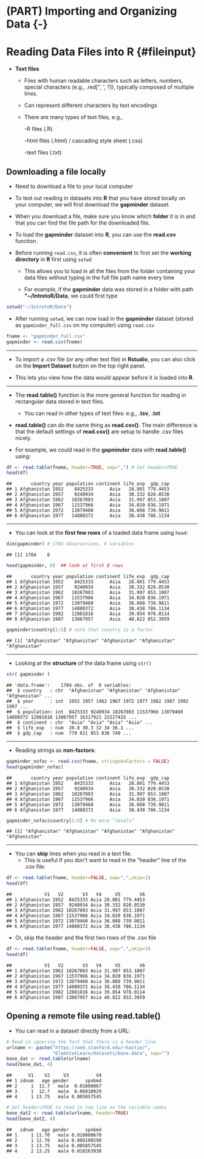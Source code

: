 # (PART) Importing and Organizing Data {-}

# Reading Data Files into R {#fileinput}

* **Text files**

  + Files with human readable characters such as letters, numbers, special characters (e.g., .red[", ', ?]), typically composed of multiple lines.
  
  + Can represent different characters by text encodings 
  
  + There are many types of text files, e.g.,
      
      -R files (.R)
      
      -html files (.html) / cascading style sheet (.css)
      
      -text files (.txt)
    

## Downloading a file locally

* Need to download a file to your local computer

* To test out reading in datasets into **R** that you have stored locally on your computer, we will first download the **gapminder** dataset.

* When you download a file, make sure you know
which **folder** it is in and that you can find the file path for the downloaded file.
   

* To load the **gapminder** dataset into **R**, you can use the **read.csv** function.

* Before running `read.csv`, it is often **convenient** to first set the **working directory** in **R** first using `setwd`
   + This allows you to load in all the files from the folder containing your data files without typing in the full file path name every time
   
   + For example, if the **gapminder** data was stored in a folder with path **"~/IntrotoR/Data**, we could first type

```r
setwd("~/IntrotoR/Data")
```

* After running `setwd`, we can now load in the **gapminder** dataset (stored as `gapminder_full.csv` on my computer) using `read.csv`

```r
fname <- "gapminder_full.csv"
gapminder <- read.csv(fname)
```



---


* To import a .csv file (or any other text file) in **Rstudio**, you can also click on the **Import Dataset** button on the top right panel.

* This lets you view how the data would appear before it is loaded into **R**.

---


* The **read.table()** function is the more general function 
for reading in rectangular data stored in text files.
   + You can read in other types of text files: e.g., **.tsv**, **.txt**

* **read.table()** can do the same thing as **read.csv()**. The main difference is that the default settings of **read.csv()** are setup to handle .csv files nicely.

* For example, we could read in the **gapminder** data with **read.table()** using:

```r
df <- read.table(fname, header=TRUE, sep=",") # Set header=TRUE
head(df)
```

```
##       country year population continent life_exp  gdp_cap
## 1 Afghanistan 1952    8425333      Asia   28.801 779.4453
## 2 Afghanistan 1957    9240934      Asia   30.332 820.8530
## 3 Afghanistan 1962   10267083      Asia   31.997 853.1007
## 4 Afghanistan 1967   11537966      Asia   34.020 836.1971
## 5 Afghanistan 1972   13079460      Asia   36.088 739.9811
## 6 Afghanistan 1977   14880372      Asia   38.438 786.1134
```

---

* You can look at the **first few rows** of a loaded data frame using `head`:


```r
dim(gapminder) # 1704 observations, 6 variables
```

```
## [1] 1704    6
```

```r
head(gapminder, 8)  ## look at first 8 rows
```

```
##       country year population continent life_exp  gdp_cap
## 1 Afghanistan 1952    8425333      Asia   28.801 779.4453
## 2 Afghanistan 1957    9240934      Asia   30.332 820.8530
## 3 Afghanistan 1962   10267083      Asia   31.997 853.1007
## 4 Afghanistan 1967   11537966      Asia   34.020 836.1971
## 5 Afghanistan 1972   13079460      Asia   36.088 739.9811
## 6 Afghanistan 1977   14880372      Asia   38.438 786.1134
## 7 Afghanistan 1982   12881816      Asia   39.854 978.0114
## 8 Afghanistan 1987   13867957      Asia   40.822 852.3959
```

```r
gapminder$country[1:5] # note that country is a factor
```

```
## [1] "Afghanistan" "Afghanistan" "Afghanistan" "Afghanistan" "Afghanistan"
```

---

* Looking at the **structure** of the data frame using `str()`


```r
str( gapminder )
```

```
## 'data.frame':	1704 obs. of  6 variables:
##  $ country   : chr  "Afghanistan" "Afghanistan" "Afghanistan" "Afghanistan" ...
##  $ year      : int  1952 1957 1962 1967 1972 1977 1982 1987 1992 1997 ...
##  $ population: int  8425333 9240934 10267083 11537966 13079460 14880372 12881816 13867957 16317921 22227415 ...
##  $ continent : chr  "Asia" "Asia" "Asia" "Asia" ...
##  $ life_exp  : num  28.8 30.3 32 34 36.1 ...
##  $ gdp_cap   : num  779 821 853 836 740 ...
```

---

* Reading strings as **non-factors**: 


```r
gapminder_nofac <- read.csv(fname, stringsAsFactors = FALSE) 
head(gapminder_nofac)
```

```
##       country year population continent life_exp  gdp_cap
## 1 Afghanistan 1952    8425333      Asia   28.801 779.4453
## 2 Afghanistan 1957    9240934      Asia   30.332 820.8530
## 3 Afghanistan 1962   10267083      Asia   31.997 853.1007
## 4 Afghanistan 1967   11537966      Asia   34.020 836.1971
## 5 Afghanistan 1972   13079460      Asia   36.088 739.9811
## 6 Afghanistan 1977   14880372      Asia   38.438 786.1134
```

```r
gapminder_nofac$country[1:5] # No more "levels"
```

```
## [1] "Afghanistan" "Afghanistan" "Afghanistan" "Afghanistan" "Afghanistan"
```

---

* You can **skip** lines when you read in a text file.
    + This is useful if you don't want to read
in the "header" line of the .csv file: 

```r
df <- read.table(fname, header=FALSE, sep=",",skip=1) 
head(df)
```

```
##            V1   V2       V3   V4     V5       V6
## 1 Afghanistan 1952  8425333 Asia 28.801 779.4453
## 2 Afghanistan 1957  9240934 Asia 30.332 820.8530
## 3 Afghanistan 1962 10267083 Asia 31.997 853.1007
## 4 Afghanistan 1967 11537966 Asia 34.020 836.1971
## 5 Afghanistan 1972 13079460 Asia 36.088 739.9811
## 6 Afghanistan 1977 14880372 Asia 38.438 786.1134
```

* Or, skip the header and the first two rows of the .csv file

```r
df <- read.table(fname, header=FALSE, sep=",",skip=3) 
head(df)
```

```
##            V1   V2       V3   V4     V5       V6
## 1 Afghanistan 1962 10267083 Asia 31.997 853.1007
## 2 Afghanistan 1967 11537966 Asia 34.020 836.1971
## 3 Afghanistan 1972 13079460 Asia 36.088 739.9811
## 4 Afghanistan 1977 14880372 Asia 38.438 786.1134
## 5 Afghanistan 1982 12881816 Asia 39.854 978.0114
## 6 Afghanistan 1987 13867957 Asia 40.822 852.3959
```


## Opening a remote file using read.table()

* You can read in a dataset directly from a URL:

```r
# Read in ignoring the fact that there is a header line
urlname <- paste("https://web.stanford.edu/~hastie/",
                 "ElemStatLearn/datasets/bone.data", sep="")
bone_dat <- read.table(urlname)
head(bone_dat, 4)
```

```
##      V1    V2     V3          V4
## 1 idnum   age gender      spnbmd
## 2     1  11.7   male  0.01808067
## 3     1  12.7   male  0.06010929
## 4     1 13.75   male 0.005857545
```


```r
# Set header=TRUE to read in top line as the variable names
bone_dat2 <- read.table(urlname, header=TRUE)
head(bone_dat2, 4)
```

```
##   idnum   age gender      spnbmd
## 1     1 11.70   male 0.018080670
## 2     1 12.70   male 0.060109290
## 3     1 13.75   male 0.005857545
## 4     2 13.25   male 0.010263930
```



